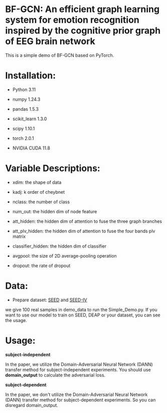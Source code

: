 # BF-GCN: An efficient graph learning system for emotion recognition inspired by the cognitive prior graph of EEG brain network

This is a simple demo of BF-GCN based on PyTorch.

# Installation:

- Python 3.11
  
- numpy 1.24.3
  
- pandas 1.5.3
  
- scikit_learn 1.3.0
  
- scipy 1.10.1
  
- torch 2.0.1
  
- NVIDIA CUDA 11.8
  

# Variable Descriptions:

- xdim: the shape of data
  
- kadj: k order of cheybnet
  
- nclass: the number of class
  
- num_out: the hidden dim of node feature
  
- att_hidden: the hidden dim of attention to fuse the three graph branches
  
- att_plv_hidden: the hidden dim of attention to fuse the four bands plv matrix
  
- classifier_hidden: the hidden dim of classifier
  
- avgpool: the size of 2D average-pooling operation
  
- dropout: the rate of dropout
  

# Data:

- Prepare dataset: [SEED](https://bcmi.sjtu.edu.cn/~seed/index.html) and [SEED-IV](https://bcmi.sjtu.edu.cn/~seed/index.html)

we give 100 real samples in demo_data to run the Simple_Demo.py. If you want to use our model to train on SEED, DEAP or your dataset, you can see the usage.

# Usage:

**subject-independent**

In the paper, we utilize the Domain-Adversarial Neural Network (DANN) transfer method for subject-independent experiments. You should use **domain_output** to calculate the adversarial loss.

**subject-dependent**

In the paper, we don't utilize the Domain-Adversarial Neural Network (DANN) transfer method for subject-dependent experiments. So you can disregard domain_output.
